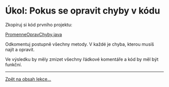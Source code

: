 # Úkol: Pokus se opravit chyby v kódu

Zkopíruj si kód prvního projektu:

 [PromenneOpravChyby.java](PromenneOpravChyby.java)

Odkomentuj postupně všechny metody. V&nbsp;každé je chyba, kterou musíš najít a&nbsp;opravit.

Ve výsledku by měly zmizet všechny řádkové komentáře a&nbsp;kód by měl být funkční.

--- 

[Zpět na obsah lekce...](../README.md)
